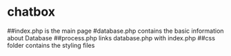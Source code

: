# chatbox

##index.php is the main page
#database.php contains the basic information about Database
##process.php links database.php with index.php
##css folder contains the styling files